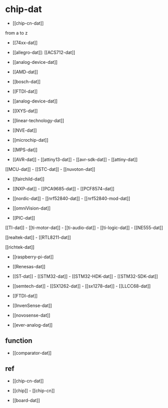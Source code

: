 

# chip-dat 

- [[chip-cn-dat]]

from a to z 

- [[74xx-dat]]

- [[allegro-dat]]: [[ACS712-dat]]

- [[analog-device-dat]]

- [[AMD-dat]]

- [[bosch-dat]]

- [[FTDI-dat]]

- [[analog-device-dat]]

- [[IXYS-dat]]

- [[linear-technology-dat]]

- [[NVE-dat]]

- [[microchip-dat]] 

- [[MPS-dat]]

- [[AVR-dat]] - [[attiny13-dat]] - [[avr-sdk-dat]] - [[attiny-dat]]



[[MCU-dat]] - [[STC-dat]] - [[nuvoton-dat]]

- [[fairchild-dat]] 



- [[NXP-dat]] - [[PCA9685-dat]] - [[PCF8574-dat]]

- [[nordic-dat]] - [[nrf52840-dat]] - [[nrf52840-mod-dat]]

- [[omniVision-dat]]

- [[PIC-dat]]

[[TI-dat]] - [[ti-motor-dat]] - [[ti-audio-dat]] - [[ti-logic-dat]] - [[NE555-dat]]

[[realtek-dat]] - [[RTL8211-dat]]

[[richtek-dat]]

- [[raspberry-pi-dat]]

- [[Renesas-dat]]

- [[ST-dat]] - [[STM32-dat]] - [[STM32-HDK-dat]] - [[STM32-SDK-dat]]

- [[semtech-dat]] - [[SX1262-dat]] - [[sx1278-dat]] - [[LLCC68-dat]]

- [[FTDI-dat]]



- [[InvenSense-dat]]

- [[novosense-dat]]

- [[ever-analog-dat]]

## function 

- [[comparator-dat]]

## ref 

- [[chip-cn-dat]]

- [[chip]] - [[chip-cn]]

- [[board-dat]]